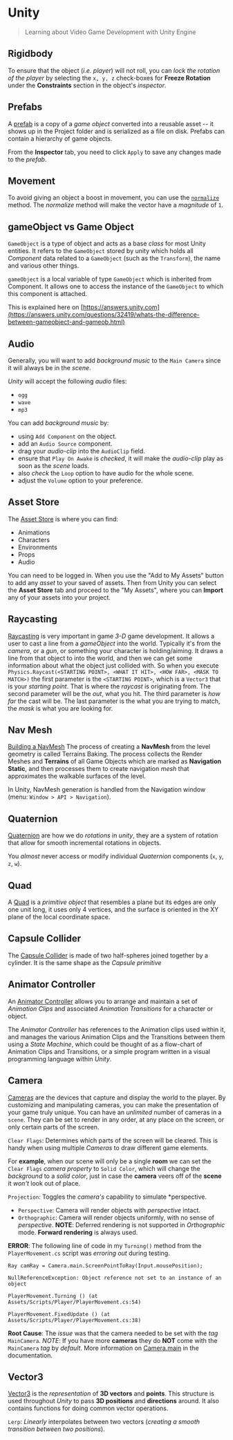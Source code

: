 


Unity
===================
> Learning about Video Game Development with Unity Engine

Rigidbody
-------------
To ensure that the object (*i.e. player*) will not roll, you can *lock the rotation of the player* by selecting the ```x, y, z``` check-boxes for **Freeze Rotation** under the **Constraints** section in the object's *inspector*.


Prefabs
-------------
A [prefab](https://docs.unity3d.com/Manual/Prefabs.html) is a copy of a *game object* converted into a reusable asset -- it shows up in the Project folder and is serialized as a file on disk. Prefabs can contain a hierarchy of game objects.

From the **Inspector** tab, you need to click ```Apply``` to save any changes made to the *prefab*.


Movement
-------------
To avoid giving an object a boost in movement, you can use the [```normalize```](https://docs.unity3d.com/ScriptReference/Vector3.Normalize.html) method. The *normalize* method will make the vector have a *magnitude* of ```1```.


gameObject vs Game Object
-------------
```GameObject``` is a type of object and acts as a base *class* for most Unity entities. It refers to the ```GameObject``` stored by unity which holds all *Component* data related to a ```GameObject``` (such as the ```Transform```), the name and various other things.

```gameObject``` is a local variable of type ```GameObject``` which is inherited from Component. It allows one to access the instance of the ```GameObject``` to which this component is attached.

This is explained here on [https://answers.unity.com](https://answers.unity.com/questions/32419/whats-the-difference-between-gameobject-and-gameob.html)


Audio
-------------
Generally, you will want to add *background music* to the ```Main Camera``` since it will always be in the *scene*.

*Unity* will accept the following *audio* files:
- ```ogg```
- ```wave```
- ```mp3```

You  can add *background music* by:
- using ```Add Component``` on the object.
- add an ```Audio Source``` component.
- drag your *audio-clip* into the ```AudioClip``` field.
- ensure that ```Play On Awake``` is *checked*, it will make the *audio-clip* play as soon as the *scene* loads.
- also *check* the ```Loop``` option to have audio for the whole scene.
- adjust the ```Volume``` option to your preference.

Asset Store
-------------
The [Asset Store](https://assetstore.unity.com) is where you can find:
-	Animations
-	Characters
-	Environments
-	Props
-	Audio

You can need to be logged in. When you use the "Add to My Assets" button to add any *asset* to your saved of assets. Then from Unity you can select the **Asset Store** tab and proceed to the "My Assets", where you can **Import** any of your assets into your project.


Raycasting
-------------
[Raycasting](https://unity3d.com/learn/tutorials/topics/physics/raycasting) is very important in game *3-D* game development. It allows a user to cast a line from a *gameObject* into the world. Typically it's from the *camera*, or a *gun*, or something your character is holding/aiming.
It draws a line from that object to into the world, and then we can get some information about what the object just collided with.
So when you execute ```Physics.Raycast(<STARTING POINT>, <WHAT IT HIT>, <HOW FAR>, <MASK TO MATCH>)``` the first parameter is the ```<STARTING POINT>```, which is a ```Vector3``` that is your *starting point*. That is where the *raycast* is originating from.
The second parameter will be the *out*, what you hit.
The third parameter is *how far* the cast will be.
The last parameter is the what you are trying to match, the *mask* is what you are looking for.


Nav Mesh
-------------
[Building a NavMesh](https://docs.unity3d.com/Manual/nav-BuildingNavMesh.html)
The process of creating a **NavMesh** from the level geometry is called Terrains Baking. The process collects the Render Meshes and **Terrains** of all Game Objects which are marked as **Navigation Static**, and then processes them to create navigation *mesh* that approximates the walkable surfaces of the level.

In Unity, NavMesh generation is handled from the Navigation window (menu: ```Window > API > Navigation```).

Quaternion
-------------
[Quaternion](https://docs.unity3d.com/ScriptReference/Quaternion.html) are how we do *rotations* in *unity*, they are a system of rotation that allow for smooth incremental rotations in objects.

You *almost* never access or modify individual *Quaternion* components (```x```, ```y```, ```z```, ```w```).


Quad
-------------
A [Quad](https://docs.unity3d.com/Manual/Example-CreatingaBillboardPlane.html) is a *primitive object* that resembles a plane but its edges are only one unit long, it uses only 4 vertices, and the surface is oriented in the XY plane of the local coordinate space.

Capsule Collider
-------------
The [Capsule Collider](https://docs.unity3d.com/Manual/class-CapsuleCollider.html) is made of two half-spheres joined together by a cylinder. It is the same shape as the *Capsule primitive*

Animator Controller
-------------
An [Animator Controller](https://docs.unity3d.com/Manual/class-AnimatorController.html) allows you to arrange and maintain a set of *Animation Clips* and associated *Animation Transitions* for a character or object.

The *Animator Controller* has references to the Animation clips used within it, and manages the various Animation Clips and the Transitions between them using a *State Machine*, which could be thought of as a flow-chart of Animation Clips and Transitions, or a simple program written in a visual programming language within *Unity*.


Camera
-------------
[Cameras](https://docs.unity3d.com/Manual/class-Camera.html) are the devices that capture and display the world to the player. By customizing and manipulating cameras, you can make the presentation of your game truly unique. You can have an *unlimited* number of cameras in a ```scene```. They can be set to render in any order, at any place on the screen, or only certain parts of the screen.

```Clear Flags```: Determines which parts of the screen will be cleared. This is handy when using multiple *Cameras* to draw different game elements.

For **example**, when our scene will only be a single **room** we can set the ```Clear Flags``` *camera property* to ```Solid Color```, which will change the *background* to a *solid color*, just in case the **camera** veers off of the **scene** it *won't* look out of place.

```Projection```: Toggles the *camera's* capability to simulate *perspective.
- ```Perspective```: Camera will render objects with *perspective* intact.
- ```Orthographic```: Camera will render objects uniformly, with no sense of *perspective*. **NOTE**: Deferred rendering is not supported in *Orthographic* mode. **Forward rendering** is always used.

**ERROR**:
The following line of code in my ```Turning()``` method from the ```PlayerMovement.cs``` script was *erroring out* during testing.
```
Ray camRay = Camera.main.ScreenPointToRay(Input.mousePosition);
```
```
NullReferenceException: Object reference not set to an instance of an object

PlayerMovement.Turning () (at Assets/Scripts/Player/PlayerMovement.cs:54)

PlayerMovement.FixedUpdate () (at Assets/Scripts/Player/PlayerMovement.cs:38)
```
**Root Cause**:
The *issue* was that the camera needed to be set with the *tag* ```MainCamera```.
*NOTE*: If you have more **cameras** they do **NOT** come with the ```MainCamera``` *tag* by *default*.
More information on [Camera.main](https://docs.unity3d.com/ScriptReference/Camera-main.html) in the documentation.


Vector3
-------------
[Vector3](https://docs.unity3d.com/ScriptReference/Vector3.html ) is the *representation* of **3D vectors** and **points**. This structure is used throughout *Unity* to pass **3D positions** and **directions** around. It also contains functions for doing common vector operations.

```Lerp```: *Linearly* interpolates between two vectors (*creating a smooth transition between two positions*).

